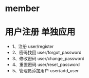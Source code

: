 member
======

# 用户注册 单独应用

* 1、注册 user/register
* 2、密码找回 user/forgot_password
* 3、修改密码  user/change_password
* 4、重置密码  user/reset_password
* 5、管理员添加用户  user/add_user

